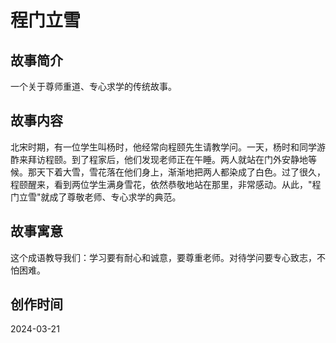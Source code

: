 # 程门立雪

## 故事简介
一个关于尊师重道、专心求学的传统故事。

## 故事内容
北宋时期，有一位学生叫杨时，他经常向程颐先生请教学问。一天，杨时和同学游酢来拜访程颐。到了程家后，他们发现老师正在午睡。两人就站在门外安静地等候。那天下着大雪，雪花落在他们身上，渐渐地把两人都染成了白色。过了很久，程颐醒来，看到两位学生满身雪花，依然恭敬地站在那里，非常感动。从此，"程门立雪"就成了尊敬老师、专心求学的典范。

## 故事寓意
这个成语教导我们：学习要有耐心和诚意，要尊重老师。对待学问要专心致志，不怕困难。

## 创作时间
2024-03-21 